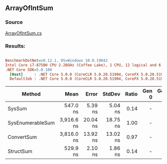 ﻿## ArrayOfIntSum

### Source
[ArrayOfIntSum.cs](../../src/StructLinq.Benchmark/ArrayOfIntSum.cs)

### Results:
``` ini

BenchmarkDotNet=v0.12.1, OS=Windows 10.0.19042
Intel Core i7-8750H CPU 2.20GHz (Coffee Lake), 1 CPU, 12 logical and 6 physical cores
.NET Core SDK=5.0.100
  [Host]     : .NET Core 5.0.0 (CoreCLR 5.0.20.51904, CoreFX 5.0.20.51904), X64 RyuJIT
  DefaultJob : .NET Core 5.0.0 (CoreCLR 5.0.20.51904, CoreFX 5.0.20.51904), X64 RyuJIT


```
|           Method |       Mean |    Error |   StdDev | Ratio | Gen 0 | Gen 1 | Gen 2 | Allocated |
|----------------- |-----------:|---------:|---------:|------:|------:|------:|------:|----------:|
|           SysSum |   547.0 ns |  5.39 ns |  5.04 ns |  0.14 |     - |     - |     - |         - |
| SysEnumerableSum | 3,916.6 ns | 20.04 ns | 18.75 ns |  1.00 |     - |     - |     - |      32 B |
|       ConvertSum | 3,816.0 ns | 13.92 ns | 13.02 ns |  0.97 |     - |     - |     - |      32 B |
|        StructSum |   529.9 ns |  2.10 ns |  1.86 ns |  0.14 |     - |     - |     - |         - |
